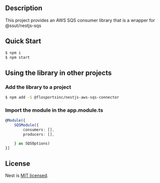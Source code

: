 
## Description

This project provides an AWS SQS consumer library that is a wrapper for @ssut/nestjs-sqs


## Quick Start

```bash
$ npm i
$ npm start
```
## Using the library in other projects

### Add the library to a project

```bash
$ npm add -S @flosportsinc/nestjs-aws-sqs-connector 
```

### Import the module in the app.module.ts

```typescript
@Module({
    SQSModule({
        consumers: [],
        producers: [],

    } as SQSOptions)
}]
```


## License

Nest is [MIT licensed](LICENSE).
